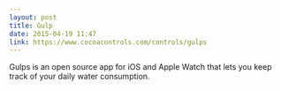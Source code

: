 ```yaml
---
layout: post
title: Gulp
date: 2015-04-19 11:47
link: https://www.cocoacontrols.com/controls/gulps
---
```


Gulps is an open source app for iOS and Apple Watch that lets you keep track of your daily water consumption.

